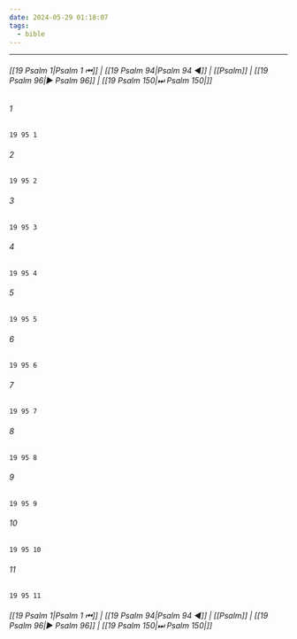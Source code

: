 ```yaml
---
date: 2024-05-29 01:18:07
tags:
  - bible
---
```

___

###### [[19 Psalm 1|Psalm 1 ⏮]] | [[19 Psalm 94|Psalm 94 ◀]] | [[Psalm]] | [[19 Psalm 96|▶ Psalm 96]] | [[19 Psalm 150|⏭ Psalm 150|]]

###### 1
``` verse
19 95 1 
```
###### 2
``` verse
19 95 2 
```
###### 3
``` verse
19 95 3 
```
###### 4
``` verse
19 95 4 
```
###### 5
``` verse
19 95 5 
```
###### 6
``` verse
19 95 6 
```
###### 7
``` verse
19 95 7 
```
###### 8
``` verse
19 95 8 
```
###### 9
``` verse
19 95 9 
```
###### 10
``` verse
19 95 10 
```
###### 11
``` verse
19 95 11 
```

###### [[19 Psalm 1|Psalm 1 ⏮]] | [[19 Psalm 94|Psalm 94 ◀]] | [[Psalm]] | [[19 Psalm 96|▶ Psalm 96]] | [[19 Psalm 150|⏭ Psalm 150|]]

